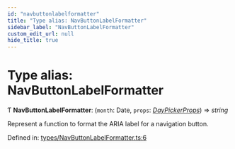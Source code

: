 ```yaml
---
id: "navbuttonlabelformatter"
title: "Type alias: NavButtonLabelFormatter"
sidebar_label: "NavButtonLabelFormatter"
custom_edit_url: null
hide_title: true
---
```


# Type alias: NavButtonLabelFormatter

Ƭ **NavButtonLabelFormatter**: (`month`: Date, `props`: [*DayPickerProps*](../interfaces/daypickerprops.md)) => *string*

Represent a function to format the ARIA label for a navigation button.

Defined in: [types/NavButtonLabelFormatter.ts:6](https://github.com/gpbl/react-day-picker/blob/7a46f8df/packages/react-day-picker/src/types/NavButtonLabelFormatter.ts#L6)
